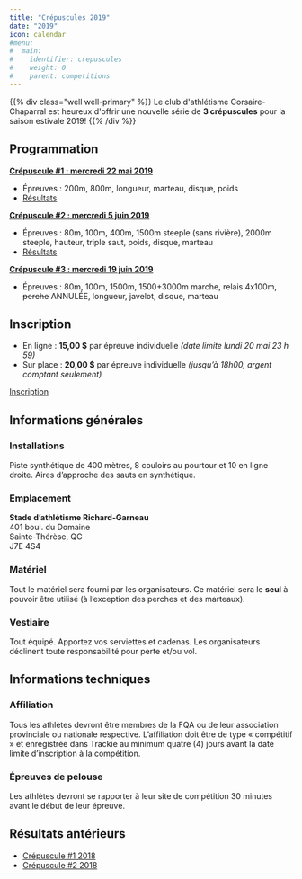 ```yaml
---
title: "Crépuscules 2019"
date: "2019"
icon: calendar
#menu:
#  main:
#    identifier: crepuscules
#    weight: 0
#    parent: competitions
---
```


{{% div class="well well-primary" %}}
Le club d'athlétisme Corsaire-Chaparral est heureux d'offrir une nouvelle série de **3 crépuscules** pour la saison estivale 2019!
{{% /div %}}

## Programmation

[**Crépuscule #1 : mercredi 22 mai 2019**](crepuscule-1/) 

- Épreuves :
  200m, 800m, longueur, marteau, disque, poids
- [Résultats](/resultats/2019/crepuscule-coch-1/)

[**Crépuscule #2 : mercredi 5 juin 2019**](crepuscule-2/)

- Épreuves :
  80m, 100m, 400m, 1500m steeple (sans rivière), 2000m steeple, hauteur, triple saut, poids, disque, marteau 
- [Résultats](/resultats/2019/crepuscule-coch-2/)

[**Crépuscule #3 : mercredi 19 juin 2019**](crepuscule-3/)

- Épreuves :
  80m, 100m, 1500m, 1500+3000m marche, relais 4x100m, ~~perche~~ <span class="badge badge-danger">ANNULÉE</span>, longueur, javelot, disque, marteau

## Inscription

- En ligne : **15,00 $** par épreuve individuelle _(date limite lundi 20 mai 23 h 59)_
- Sur place : **20,00 $** par épreuve individuelle _(jusqu’à 18h00, argent comptant seulement)_

<a href="http://avs-sport.com/main.php" class="btn btn-primary" target="_blank">Inscription <span class="icon icon-angle-right"></span></a>

## Informations générales

### Installations

Piste synthétique de 400 mètres, 8 couloirs au pourtour et 10 en ligne droite.
Aires d’approche des sauts en synthétique.

### Emplacement

**Stade d’athlétisme Richard-Garneau**  
401 boul. du Domaine  
Sainte-Thérèse, QC  
J7E 4S4

### Matériel

Tout le matériel sera fourni par les organisateurs.
Ce matériel sera le **seul** à pouvoir être utilisé (à l’exception des perches et des marteaux).

### Vestiaire

Tout équipé. Apportez vos serviettes et cadenas. Les organisateurs déclinent toute responsabilité pour perte et/ou vol.

## Informations techniques

### Affiliation

Tous les athlètes devront être membres de la FQA ou de leur association provinciale ou nationale respective. L’affiliation doit être de type « compétitif » et enregistrée dans Trackie au minimum quatre (4) jours avant la date limite d’inscription à la compétition.

### Épreuves de pelouse

Les athlètes devront se rapporter à leur site de compétition 30 minutes avant le début de leur épreuve.

## Résultats antérieurs

* [Crépuscule #1 2018](/resultats/2018/crepuscule-coch-1/)
* [Crépuscule #2 2018](/resultats/2018/crepuscule-coch-2/)
